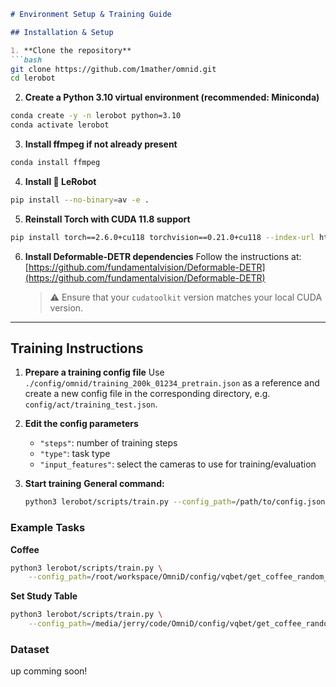 ````markdown
# Environment Setup & Training Guide

## Installation & Setup

1. **Clone the repository**
```bash
git clone https://github.com/1mather/omnid.git
cd lerobot
````

2. **Create a Python 3.10 virtual environment (recommended: Miniconda)**

```bash
conda create -y -n lerobot python=3.10
conda activate lerobot
```

3. **Install ffmpeg if not already present**

```bash
conda install ffmpeg
```

4. **Install 🤗 LeRobot**

```bash
pip install --no-binary=av -e .
```

5. **Reinstall Torch with CUDA 11.8 support**

```bash
pip install torch==2.6.0+cu118 torchvision==0.21.0+cu118 --index-url https://download.pytorch.org/whl/cu118
```

6. **Install Deformable-DETR dependencies**
   Follow the instructions at: [https://github.com/fundamentalvision/Deformable-DETR](https://github.com/fundamentalvision/Deformable-DETR)

   > ⚠️ Ensure that your `cudatoolkit` version matches your local CUDA version.

---

## Training Instructions

1. **Prepare a training config file**
   Use `./config/omnid/training_200k_01234_pretrain.json` as a reference and create a new config file in the corresponding directory, e.g. `config/act/training_test.json`.

2. **Edit the config parameters**

   * `"steps"`: number of training steps
   * `"type"`: task type
   * `"input_features"`: select the cameras to use for training/evaluation

3. **Start training**
   **General command:**

   ```bash
   python3 lerobot/scripts/train.py --config_path=/path/to/config.json
   ```

### Example Tasks

**Coffee**

```bash
python3 lerobot/scripts/train.py \
    --config_path=/root/workspace/OmniD/config/vqbet/get_coffee_random_pos_100/training_200k_01234_pretrain.json
```

**Set Study Table**

```bash
python3 lerobot/scripts/train.py \
    --config_path=/media/jerry/code/OmniD/config/vqbet/get_coffee_random_pos_100/training_200k_01234_pretrain.json
```



### Dataset
up comming soon!



